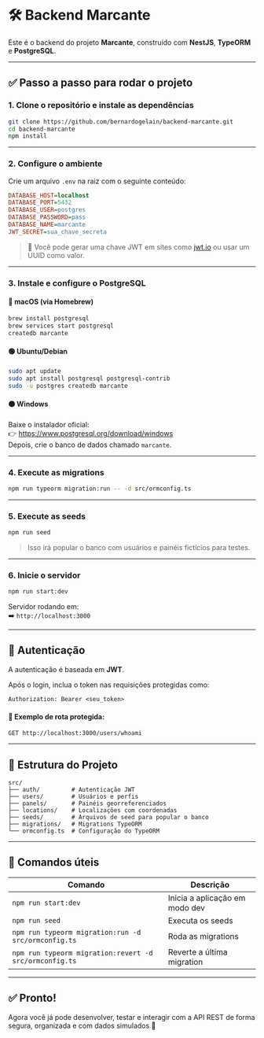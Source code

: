 # 🛠️ Backend Marcante

Este é o backend do projeto **Marcante**, construído com **NestJS**, **TypeORM** e **PostgreSQL**.

---

## ✅ Passo a passo para rodar o projeto

### 1. Clone o repositório e instale as dependências

```bash
git clone https://github.com/bernardogelain/backend-marcante.git
cd backend-marcante
npm install
```

---

### 2. Configure o ambiente

Crie um arquivo `.env` na raiz com o seguinte conteúdo:

```ini
DATABASE_HOST=localhost
DATABASE_PORT=5432
DATABASE_USER=postgres
DATABASE_PASSWORD=pass
DATABASE_NAME=marcante
JWT_SECRET=sua_chave_secreta
```

> 🔐 Você pode gerar uma chave JWT em sites como [jwt.io](https://jwt.io) ou usar um UUID como valor.

---

### 3. Instale e configure o PostgreSQL

#### 🔵 macOS (via Homebrew)

```bash
brew install postgresql
brew services start postgresql
createdb marcante
```

#### 🟢 Ubuntu/Debian

```bash
sudo apt update
sudo apt install postgresql postgresql-contrib
sudo -u postgres createdb marcante
```

#### 🟠 Windows

Baixe o instalador oficial:  
👉 https://www.postgresql.org/download/windows  
Depois, crie o banco de dados chamado `marcante`.

---

### 4. Execute as migrations

```bash
npm run typeorm migration:run -- -d src/ormconfig.ts
```

---

### 5. Execute as seeds

```bash
npm run seed
```

> Isso irá popular o banco com usuários e painéis fictícios para testes.

---

### 6. Inicie o servidor

```bash
npm run start:dev
```

Servidor rodando em:  
➡️ `http://localhost:3000`

---

## 🔐 Autenticação

A autenticação é baseada em **JWT**.

Após o login, inclua o token nas requisições protegidas como:

```http
Authorization: Bearer <seu_token>
```

#### 🔎 Exemplo de rota protegida:

```http
GET http://localhost:3000/users/whoami
```

---

## 📁 Estrutura do Projeto

```
src/
├── auth/         # Autenticação JWT
├── users/        # Usuários e perfis
├── panels/       # Painéis georreferenciados
├── locations/    # Localizações com coordenadas
├── seeds/        # Arquivos de seed para popular o banco
├── migrations/   # Migrations TypeORM
└── ormconfig.ts  # Configuração do TypeORM
```

---

## 🧪 Comandos úteis

| Comando                                                | Descrição                      |
| ------------------------------------------------------ | ------------------------------ |
| `npm run start:dev`                                    | Inicia a aplicação em modo dev |
| `npm run seed`                                         | Executa os seeds               |
| `npm run typeorm migration:run -d src/ormconfig.ts`    | Roda as migrations             |
| `npm run typeorm migration:revert -d src/ormconfig.ts` | Reverte a última migration     |

---

## ✅ Pronto!

Agora você já pode desenvolver, testar e interagir com a API REST de forma segura, organizada e com dados simulados 🎯
